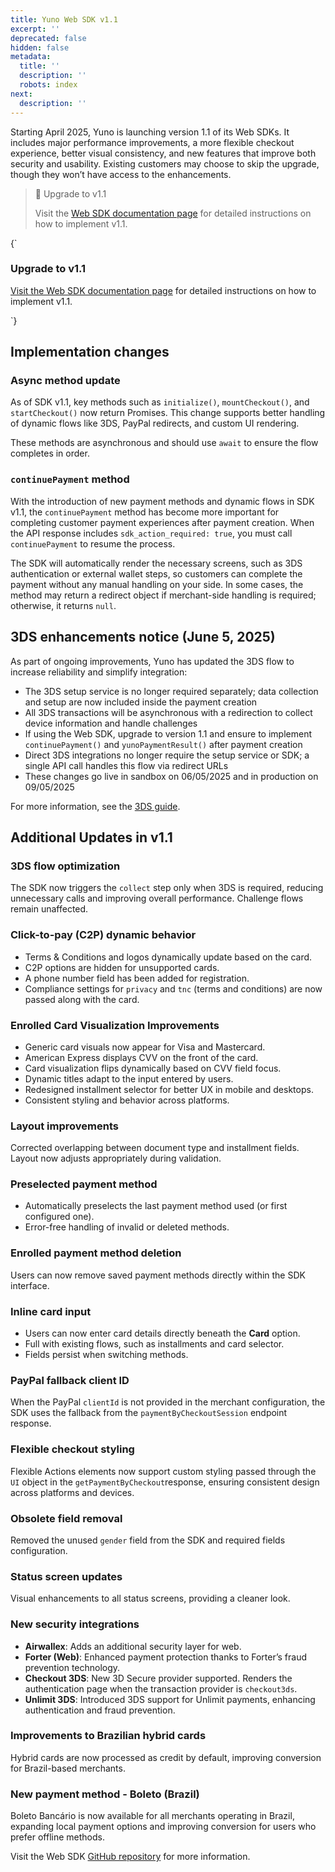 ```yaml
---
title: Yuno Web SDK v1.1
excerpt: ''
deprecated: false
hidden: false
metadata:
  title: ''
  description: ''
  robots: index
next:
  description: ''
---
```

Starting April 2025, Yuno is launching version 1.1 of its Web SDKs. It includes major performance improvements, a more flexible checkout experience, better visual consistency, and new features that improve both security and usability. Existing customers may choose to skip the upgrade, though they won’t have access to the enhancements.

> 📘 Upgrade to v1.1
>
> Visit the [Web SDK documentation page](https://docs.y.uno/docs/full-checkout-sdk) for detailed instructions on how to implement v1.1.

<HTMLBlock>{`
<body>
  <div class="infoBlockContainer ">
    <div class="verticalLine"></div>
    <div>
      <h3>Upgrade to v1.1</h3>
      <div class="contentContainer">
        <p>
          <a href="https://docs.y.uno/docs/full-checkout-sdk">Visit the Web SDK documentation page</a> for detailed instructions on how to implement v1.1.
        </p>
      </div>
    </div>
  </div>
</body>
`}</HTMLBlock>

## Implementation changes

### Async method update

As of SDK v1.1, key methods such as `initialize()`, `mountCheckout()`, and `startCheckout()` now return Promises. This change supports better handling of dynamic flows like 3DS, PayPal redirects, and custom UI rendering.

These methods are asynchronous and should use `await` to ensure the flow completes in order.

### `continuePayment` method

With the introduction of new payment methods and dynamic flows in SDK v1.1, the `continuePayment` method has become more important for completing customer payment experiences after payment creation. When the API response includes `sdk_action_required: true`, you must call `continuePayment` to resume the process.

The SDK will automatically render the necessary screens, such as 3DS authentication or external wallet steps, so customers can complete the payment without any manual handling on your side. In some cases, the method may return a redirect object if merchant-side handling is required; otherwise, it returns `null`.

## 3DS enhancements notice (June 5, 2025)

As part of ongoing improvements, Yuno has updated the 3DS flow to increase reliability and simplify integration:

* The 3DS setup service is no longer required separately; data collection and setup are now included inside the payment creation
* All 3DS transactions will be asynchronous with a redirection to collect device information and handle challenges
* If using the Web SDK, upgrade to version 1.1 and ensure to implement `continuePayment()` and `yunoPaymentResult()` after payment creation
* Direct 3DS integrations no longer require the setup service or SDK; a single API call handles this flow via redirect URLs
* These changes go live in sandbox on 06/05/2025 and in production on 09/05/2025

For more information, see the [3DS guide](https://docs.y.uno/docs/3ds-setup-sdk).

## Additional Updates in v1.1

### 3DS flow optimization

The SDK now triggers the `collect` step only when 3DS is required, reducing unnecessary calls and improving overall performance. Challenge flows remain unaffected.

### Click-to-pay (C2P) dynamic behavior

* Terms & Conditions and logos dynamically update based on the card.
* C2P options are hidden for unsupported cards.
* A phone number field has been added for registration.
* Compliance settings for `privacy` and `tnc` (terms and conditions) are now passed along with the card.

### Enrolled Card Visualization Improvements

* Generic card visuals now appear for Visa and Mastercard.
* American Express displays CVV on the front of the card.
* Card visualization flips dynamically based on CVV field focus.
* Dynamic titles adapt to the input entered by users.
* Redesigned installment selector for better UX in mobile and desktops.
* Consistent styling and behavior across platforms.

### Layout improvements

Corrected overlapping between document type and installment fields. Layout now adjusts appropriately during validation.

### Preselected payment method

* Automatically preselects the last payment method used (or first configured one).
* Error-free handling of invalid or deleted methods.

### Enrolled payment method deletion

Users can now remove saved payment methods directly within the SDK interface.

### Inline card input

* Users can now enter card details directly beneath the **Card** option.
* Full with existing flows, such as installments and card selector.
* Fields persist when switching methods.

### PayPal fallback client ID

When the PayPal `clientId` is not provided in the merchant configuration, the SDK uses the fallback from the `paymentByCheckoutSession` endpoint response.

### Flexible checkout styling

Flexible Actions elements now support custom styling passed through the `UI` object in the `getPaymentByCheckout`response, ensuring consistent design across platforms and devices.

### Obsolete field removal

Removed the unused `gender` field from the SDK and required fields configuration.

### Status screen updates

Visual enhancements to all status screens, providing a cleaner look.

### New security integrations

* **Airwallex**: Adds an additional security layer for web.
* **Forter (Web)**: Enhanced payment protection thanks to Forter’s fraud prevention technology.
* **Checkout 3DS**: New 3D Secure provider supported. Renders the authentication page when the transaction provider is `checkout3ds`.
* **Unlimit 3DS**: Introduced 3DS support for Unlimit payments, enhancing authentication and fraud prevention.

### Improvements to Brazilian hybrid cards

Hybrid cards are now processed as credit by default, improving conversion for Brazil-based merchants.

### New payment method - Boleto (Brazil)

Boleto Bancário is now available for all merchants operating in Brazil, expanding local payment options and improving conversion for users who prefer offline methods.

Visit the Web SDK [GitHub repository](https://github.com/yuno-payments/yuno-sdk-web/blob/main/README.md) for more information.